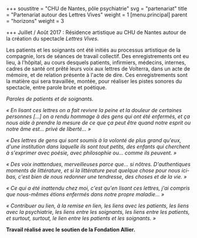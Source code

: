 +++
soustitre = "CHU de Nantes, pôle psychiatrie"
svg = "partenariat"
title = "Partenariat autour des Lettres Vives"
weight = 1
[menu.principal]
parent = "horizons"
weight = 3

+++
Juillet / Août 2017 : Résidence artistique au CHU de Nantes autour de la création du spectacle *Lettres Vives*.

Les patients et les soignants ont été initiés au processus artistique de la compagnie, lors de séances de travail collectif. Des enregistrements ont eu lieu, à l'hôpital, au cours desquels patients, infirmiers, médecins, internes, cadres de santé ont prêté leurs voix aux lettres de Volterra, dans un acte de mémoire, et de relation présente à l'acte de dire. Ces enregistrements sont la matière qui sera travaillée, montée, pour réaliser les pistes sonores du spectacle, entre parole brute et poétique.

*Paroles de patients et de soignants.*  

*« En lisant ces lettres on a fait revivre la peine et la douleur de certaines personnes [...] on a rendu hommage à des gens qui ont été enfermés, et ça nous aide à prendre la mesure de ce que ça peut être quand notre esprit ou notre âme est... privé de liberté... »*  

*« Des lettres de gens qui sont soumis à la volonté de plus grand qu'eux, d'une institution dans laquelle ils sont tout petits, des enfants qui cherchent à s'exprimer avec poésie, avec philosophie ou... comme ils peuvent. »*  

*« Des voix inattendues, merveilleuses parce que... si nôtres. D'authentiques moments de littérature, et si la littérature peut quelque chose pour nous ici-bas, c'est bien de nous redonner une tendresse, des choses et de la vie. »*  

*« Ce qui a été inattendu chez moi, c'est qu'en lisant ces lettres, j'ai compris que nous-mêmes étions enfermés dans notre propre maladie... »*  

*« Contribuer au lien, à la remise en lien, les liens avec les patients, les liens avec la psychiatrie, les liens entre les soignants, les liens entre les patients, et surtout, surtout, le lien entre les patients et les soignants. »*  

**Travail réalisé avec le soutien de la Fondation Allier.**